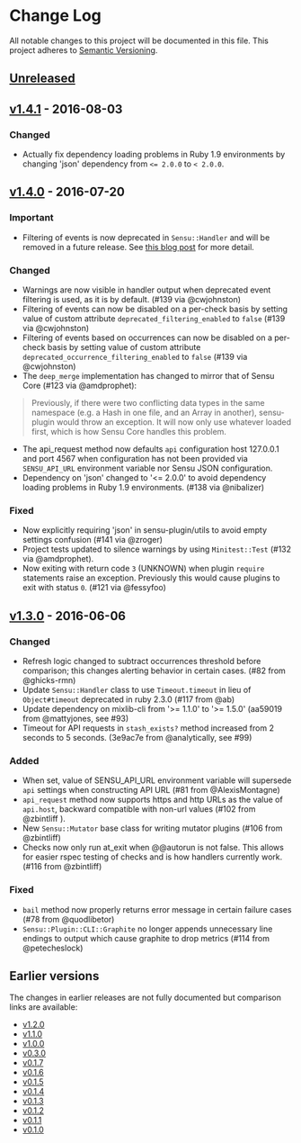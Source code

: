 # Change Log
All notable changes to this project will be documented in this file.
This project adheres to [Semantic Versioning](http://semver.org/).

## [Unreleased]


## [v1.4.1] - 2016-08-03

### Changed
- Actually fix dependency loading problems in Ruby 1.9 environments by changing 'json' dependency from `<= 2.0.0` to `< 2.0.0`.

## [v1.4.0] - 2016-07-20

### Important
- Filtering of events is now deprecated in `Sensu::Handler` and will be removed in a future release. See [this blog post](https://sensuapp.org/blog/2016/07/07/sensu-plugin-filter-deprecation.html) for more detail.

### Changed
- Warnings are now visible in handler output when deprecated event filtering is used, as it is by default. (#139 via @cwjohnston)
- Filtering of events can now be disabled on a per-check basis by setting value of custom attribute `deprecated_filtering_enabled` to `false` (#139 via @cwjohnston)
- Filtering of events based on occurrences can now be disabled on a per-check basis by setting value of custom attribute `deprecated_occurrence_filtering_enabled` to `false`  (#139 via @cwjohnston)
- The `deep_merge` implementation has changed to mirror that of Sensu Core (#123 via @amdprophet):

 > Previously, if there were two conflicting data types in the same namespace (e.g. a Hash in one file, and an Array in another), sensu-plugin would throw an exception. It will now only use whatever loaded first, which is how Sensu Core handles this problem.

- The api_request method now defaults `api` configuration host 127.0.0.1 and port 4567 when configuration has not been provided via `SENSU_API_URL` environment variable nor Sensu JSON configuration.
- Dependency on 'json' changed to '<= 2.0.0' to avoid dependency loading problems in Ruby 1.9 environments. (#138 via @nibalizer)

### Fixed
- Now explicitly requiring 'json' in sensu-plugin/utils to avoid empty settings confusion (#141 via @zroger)
- Project tests updated to silence warnings by using `Minitest::Test` (#132 via @amdprophet).
- Now exiting with return code `3` (UNKNOWN) when plugin `require` statements raise an exception. Previously this would cause plugins to exit with status `0`. (#121 via @fessyfoo)

## [v1.3.0] - 2016-06-06

### Changed
- Refresh logic changed to subtract occurrences threshold before comparison; this changes alerting behavior in certain cases. (#82 from @ghicks-rmn)
- Update `Sensu::Handler` class to use `Timeout.timeout` in lieu of `Object#timeout` deprecated in ruby 2.3.0 (#117 from @ab)
- Update dependency on mixlib-cli from '>= 1.1.0' to '>= 1.5.0' (aa59019 from @mattyjones, see #93)
- Timeout for API requests in `stash_exists?` method increased from 2 seconds to 5 seconds. (3e9ac7e from @analytically, see #99)

### Added
- When set, value of SENSU_API_URL environment variable will supersede `api` settings when constructing API URL (#81 from @AlexisMontagne)
- `api_request` method now supports https and http URLs as the value of `api.host`, backward compatible with non-url values (#102 from @zbintliff ).
- New `Sensu::Mutator` base class for writing mutator plugins (#106 from @zbintliff)
- Checks now only run at_exit when @@autorun is not false.  This allows for easier rspec testing of checks and is how handlers currently work.(#116 from @zbintliff)

### Fixed
- `bail` method now properly returns error message in certain failure cases (#78 from @quodlibetor)
- `Sensu::Plugin::CLI::Graphite` no longer appends unnecessary line endings to output which cause graphite to drop metrics (#114 from @petecheslock)

## Earlier versions

The changes in earlier releases are not fully documented but comparison links are available:

* [v1.2.0]
* [v1.1.0]
* [v1.0.0]
* [v0.3.0]
* [v0.1.7]
* [v0.1.6]
* [v0.1.5]
* [v0.1.4]
* [v0.1.3]
* [v0.1.2]
* [v0.1.1]
* [v0.1.0]

[Unreleased]: https://github.com/sensu-plugins/sensu-plugin/compare/v1.4.1...HEAD
[v1.4.1]: https://github.com/sensu-plugins/sensu-plugin/compare/v1.4.0...v1.4.1
[v1.4.0]: https://github.com/sensu-plugins/sensu-plugin/compare/v1.3.0...v1.4.0
[v1.3.0]: https://github.com/sensu-plugins/sensu-plugin/compare/v1.2.0...v1.3.0
[v1.2.0]: https://github.com/sensu-plugins/sensu-plugin/compare/v1.1.0...v1.2.0
[v1.1.0]: https://github.com/sensu-plugins/sensu-plugin/compare/v1.0.0...v1.1.0
[v1.0.0]: https://github.com/sensu-plugins/sensu-plugin/compare/v0.3.0...v1.0.0
[v0.3.0]: https://github.com/sensu-plugins/sensu-plugin/compare/v0.1.7...v0.3.0
[v0.1.7]: https://github.com/sensu-plugins/sensu-plugin/compare/v0.1.6...v0.1.7
[v0.1.6]: https://github.com/sensu-plugins/sensu-plugin/compare/v0.1.5...v0.1.6
[v0.1.5]: https://github.com/sensu-plugins/sensu-plugin/compare/v0.1.4...v0.1.5
[v0.1.4]: https://github.com/sensu-plugins/sensu-plugin/compare/v0.1.3...v0.1.4
[v0.1.3]: https://github.com/sensu-plugins/sensu-plugin/compare/v0.1.2...v0.1.3
[v0.1.2]: https://github.com/sensu-plugins/sensu-plugin/compare/v0.1.1...v0.1.2
[v0.1.1]: https://github.com/sensu-plugins/sensu-plugin/compare/v0.1.0...v0.1.1
[v0.1.0]: https://github.com/sensu-plugins/sensu-plugin/compare/v0.0.6...v0.1.0
